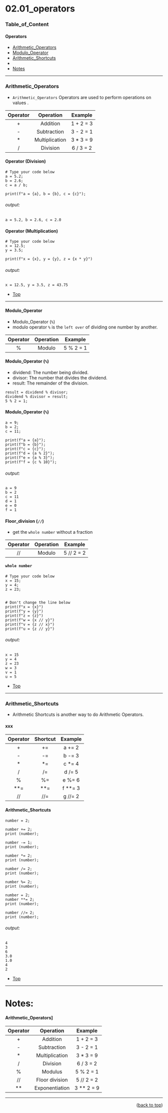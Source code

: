 <a name="topage"></a>

# 02.01_operators 

### Table_of_Content

#### Operators
* [Arithmetic_Operators](#Arithmetic_Operators)
* [Modulo_Operator](#Modulo_Operator)
* [Arithmetic_Shortcuts](#Arithmetic_Shortcuts)
* 
* [Notes](#Notes)


----


### Arithmetic_Operators
* `Arithmetic_Operators` Operators are used to perform operations on values .

| Operator | Operation | Example | 
| :-: | :-: |  :-: | 
| + | Addition | 1 + 2 = 3  |
| - | Subtraction | 3 - 2 = 1  |
| * | Multiplication | 3 * 3 = 9 |
| / | Division | 6 / 3 = 2  |

#### Operator (Division)

```
# Type your code below
a = 5.2;
b = 2.6;
c = a / b;

print(f"a = {a}, b = {b}, c = {c}");
```

###### output: 

```
a = 5.2, b = 2.6, c = 2.0
```

#### Operator (Multiplication)
```
# Type your code below
x = 12.5;
y = 3.5;

print(f"x = {x}, y = {y}, z = {x * y}")
```

###### output: 

```
x = 12.5, y = 3.5, z = 43.75
```

* [Top](#Table_of_Content)

----

#### Modulo_Operator

* Modulo_Operator (`%`)
* modulo operator `%` is the `left over` of dividing one number by another.

| Operator | Operation | Example | 
| :-: | :-: |  :-: | 
| % | Modulo | 5 % 2 = 1 |


#### Modulo_Operator (`%`)
* dividend: The number being divided.
* divisor: The number that divides the dividend.
* result: The remainder of the division.

```
result = dividend % divisor;
dividend % divisor = result;
5 % 2 = 1;
```

#### Modulo_Operator (`%`)
```
a = 9;
b = 2; 
c = 11;

print(f"a = {a}");
print(f"b = {b}");
print(f"c = {c}");
print(f"d = {a % 2}");
print(f"e = {a % 3}");
print(f"f = {c % 10}");
```

###### output: 

```
a = 9
b = 2
c = 11
d = 1
e = 0
f = 1
```

#### Floor_division (`//`)

* get the `whole number` without a fraction

| Operator | Operation | Example | 
| :-: | :-: |  :-: | 
| // | Modulo | 5 // 2 = 2 |

#### `whole number`

```
# Type your code below
x = 15;
y = 4;
z = 23;


# Don't change the line below
print(f"x = {x}")
print(f"y = {y}")
print(f"z = {z}")
print(f"w = {x // y}")
print(f"v = {z // x}")
print(f"u = {z // y}")
```

###### output: 

```
x = 15
y = 4
z = 23
w = 3
v = 1
u = 5
```

* [Top](#Table_of_Content)
----

### Arithmetic_Shortcuts

* Arithmetic Shortcuts is another way to do Arithmetic Operators.


#### xxx
| Operator | Shortcut | Example | 
| :-: | :-: |  :-: | 
| + | += | a += 2 |
| - | -= | b -= 3 |
| * | *= | c *= 4 |
| / | /= | d /= 5 |
| % | %= | e %= 6 |
| **= | **= | f **= 3 |
| // | //= | g //= 2 |


#### Arithmetic_Shortcuts

```
number = 2;

number += 2;
print (number);

number -= 1;
print (number);

number *= 2;
print (number);

number /= 2;
print (number);

number %= 2;
print (number);

number = 2;
number **= 2;
print (number);

number //= 2;
print (number);
```

###### output: 

```
4
3
6
3.0
1.0
4
2
```

* [Top](#Table_of_Content)

----

# Notes:

#### Arithmetic_Operators]

| Operator | Operation | Example | 
| :-: | :-: |  :-: | 
| + | Addition | 1 + 2 = 3  |
| - | Subtraction | 3 - 2 = 1  |
| * | Multiplication | 3 * 3 = 9 |
| / | Division | 6 / 3 = 2  |
| % | Modulus | 5 % 2 = 1 |
| // | 	Floor division | 5 // 2 = 2 |
| ** | Exponentiation | 3 ** 2 = 9 |


----

<p align="right">(<a href="#topage">back to top</a>)</p>
<br/>
<br/>
